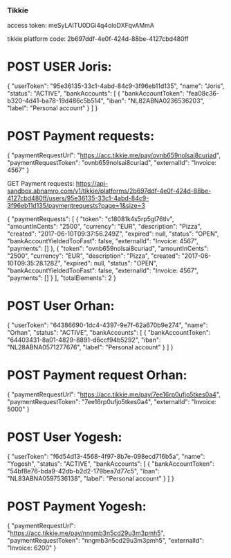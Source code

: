 ### Tikkie
access token: meSyLAITU0DGi4q4oloDXFqvAMmA

tikkie platform code:
2b697ddf-4e0f-424d-88be-4127cbd480ff

# POST USER Joris:
{
  "userToken": "95e36135-33c1-4abd-84c9-3f96eb11d135",
  "name": "Joris",
  "status": "ACTIVE",
  "bankAccounts": [
    {
      "bankAccountToken": "fea08c36-b320-4d41-ba78-19d486c5b514",
      "iban": "NL82ABNA0236536203",
      "label": "Personal account"
    }
  ]
}

# POST Payment requests:
{
  "paymentRequestUrl": "https://acc.tikkie.me/pay/ovnb659nolsai8curiad",
  "paymentRequestToken": "ovnb659nolsai8curiad",
  "externalId": "Invoice: 4567"
}

GET Payment requests: https://api-sandbox.abnamro.com/v1/tikkie/platforms/2b697ddf-4e0f-424d-88be-4127cbd480ff/users/95e36135-33c1-4abd-84c9-3f96eb11d135/paymentrequests?page=1&size=3

{
  "paymentRequests": [
    {
      "token": "c18081k4s5rp5gl76tlv",
      "amountInCents": "2500",
      "currency": "EUR",
      "description": "Pizza",
      "created": "2017-06-10T09:37:56.249Z",
      "expired": null,
      "status": "OPEN",
      "bankAccountYieldedTooFast": false,
      "externalId": "Invoice: 4567",
      "payments": []
    },
    {
      "token": "ovnb659nolsai8curiad",
      "amountInCents": "2500",
      "currency": "EUR",
      "description": "Pizza",
      "created": "2017-06-10T09:35:28.128Z",
      "expired": null,
      "status": "OPEN",
      "bankAccountYieldedTooFast": false,
      "externalId": "Invoice: 4567",
      "payments": []
    }
  ],
  "totalElements": 2
}


# POST User Orhan:
{
  "userToken": "64386690-1dc4-4397-9e7f-62a670b9e274",
  "name": "Orhan",
  "status": "ACTIVE",
  "bankAccounts": [
    {
      "bankAccountToken": "64403431-8a01-4829-8891-d6ccf94b5292",
      "iban": "NL28ABNA0571277676",
      "label": "Personal account"
    }
  ]
}

# POST Payment request Orhan:
{
  "paymentRequestUrl": "https://acc.tikkie.me/pay/7ee16rp0ufjo5tkes0a4",
  "paymentRequestToken": "7ee16rp0ufjo5tkes0a4",
  "externalId": "Invoice: 5000"
}



# POST User Yogesh:
{
  "userToken": "f6d54d13-4568-4f97-8b7e-098ecd716b5a",
  "name": "Yogesh",
  "status": "ACTIVE",
  "bankAccounts": [
    {
      "bankAccountToken": "54bf8e76-bda9-42db-b2d2-179bea7d77c5",
      "iban": "NL83ABNA0597536138",
      "label": "Personal account"
    }
  ]
}

# POST Payment Yogesh:
{
  "paymentRequestUrl": "https://acc.tikkie.me/pay/nngmb3n5cd29u3m3pmh5",
  "paymentRequestToken": "nngmb3n5cd29u3m3pmh5",
  "externalId": "Invoice: 6200"
}
